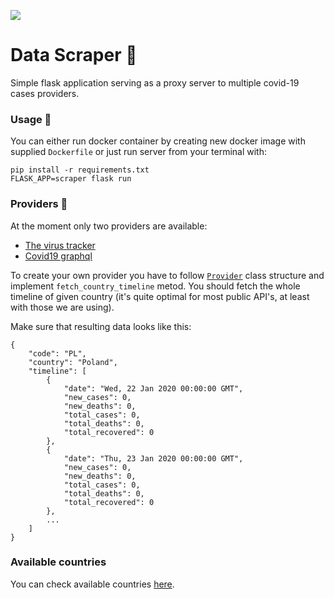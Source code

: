 [![](https://img.shields.io/badge/python-3.7-brightgreen)](https://pl.python.org/)
# Data Scraper :page_facing_up:

Simple flask application serving as a proxy server to multiple covid-19 cases providers.




### Usage :rocket:
You can either run docker container by creating new docker image with supplied `Dockerfile` or just run server from your terminal with:
```
pip install -r requirements.txt
FLASK_APP=scraper flask run
```


### Providers :fax:
At the moment only two providers are available:
 - [The virus tracker](https://thevirustracker.com/api)
 - [Covid19 graphql](https://covid19-graphql.now.sh)

To create your own provider you have to follow [`Provider`](https://github.com/Qizot/CoronavirusVisualizer/blob/1073158601c29f3ad8ce9112c2156b64eb1f4e43/DataScraper/providers/provider.py#L4) class structure and implement `fetch_country_timeline` metod.
You should fetch the whole timeline of given country (it's quite optimal for most public API's, at least with those we are using).

Make sure that resulting data looks like this:

```
{
    "code": "PL",
    "country": "Poland",
    "timeline": [
        {
            "date": "Wed, 22 Jan 2020 00:00:00 GMT",
            "new_cases": 0,
            "new_deaths": 0,
            "total_cases": 0,
            "total_deaths": 0,
            "total_recovered": 0
        },
        {
            "date": "Thu, 23 Jan 2020 00:00:00 GMT",
            "new_cases": 0,
            "new_deaths": 0,
            "total_cases": 0,
            "total_deaths": 0,
            "total_recovered": 0
        },
        ...
    ]
}
```

### Available countries
You can check available countries [here](https://github.com/Qizot/CoronavirusVisualizer/blob/1073158601c29f3ad8ce9112c2156b64eb1f4e43/DataScraper/providers/provider.py#L25).

